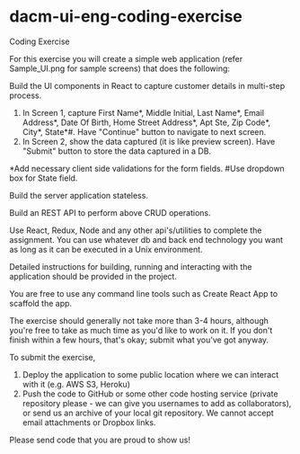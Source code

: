 # dacm-ui-eng-coding-exercise

Coding Exercise

For this exercise you will create a simple web application (refer Sample_UI.png for sample screens) that does the following:

Build the UI components in React to capture customer details in multi-step process.

  1. In Screen 1, capture First Name*, Middle Initial, Last Name*, Email Address*, Date Of Birth, Home Street Address*, 
    Apt Ste, Zip Code*, City*, State*#. Have "Continue" button to navigate to next screen.
  2. In Screen 2, show the data captured (it is like preview screen). Have "Submit" button to store the data captured 
    in a DB.
    
   *Add necessary client side validations for the form fields.
   #Use dropdown box for State field.

Build the server application stateless.

Build an REST API to perform above CRUD operations.

Use React, Redux, Node and any other api's/utilities to complete the assignment. You can use whatever db and back end technology you want as long as it can be executed in a Unix environment.

Detailed instructions for building, running and interacting with the application should be provided in the project.

You are free to use any command line tools such as Create React App to scaffold the app.

The exercise should generally not take more than 3-4 hours, although you're free to take as much time as you'd like to work on it. If you don't finish within a few hours, that's okay; submit what you've got anyway.

To submit the exercise,

  1. Deploy the application to some public location where we can interact with it (e.g. AWS S3, Heroku)
  2. Push the code to GitHub or some other code hosting service (private repository please - we can give you 
    usernames to add as collaborators), or send us an archive of your local git repository. We cannot accept email attachments or Dropbox links.

Please send code that you are proud to show us!

